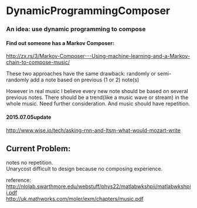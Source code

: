 # DynamicProgrammingComposer
### An idea: use dynamic programming to compose  

#### Find out someone has a Markov Composer:   
http://zx.rs/3/Markov-Composer---Using-machine-learning-and-a-Markov-chain-to-compose-music/  

These two approaches have the same drawback: randomly or semi-randomly add a note based on previous (1 or 2) note(s)  

However in real music I believe every new note should be based on several previous notes. There should be a trend(like a music wave or stream) in the whole music. Need further consideration. And music should have repetition.  

#### 2015.07.05update  
http://www.wise.io/tech/asking-rnn-and-ltsm-what-would-mozart-write

## Current Problem:
notes no repetition.  
Unarycost difficult to design because no composing experience.

reference:  
http://nlolab.swarthmore.edu/webstuff/phys22/matlabwkshpii/matlabwkshpii.pdf  
http://uk.mathworks.com/moler/exm/chapters/music.pdf  
